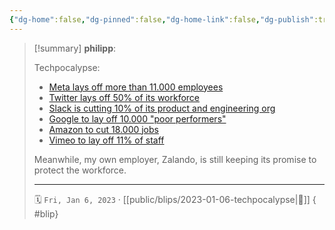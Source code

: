 ```yaml
---
{"dg-home":false,"dg-pinned":false,"dg-home-link":false,"dg-publish":true,"type":"blip","created-date":"2023-01-06T00:00:00","disabled rules":["yaml-title","yaml-title-alias","file-name-heading"],"title":"philipp @ 2023-01-06","dg-permalink":"2023/01/06/techpocalypse/","updated-date":"2025-04-30T22:27:37","dg-path":"blips/2023-01-06-techpocalypse.md","permalink":"/2023/01/06/techpocalypse/","dgPassFrontmatter":true,"created":"2023-01-06T00:00:00","updated":"2025-04-30T22:27:37"}
---
```


> [!summary] **philipp**:
>
> Techpocalypse:
>
> - [Meta lays off more than 11.000 employees](https://www.nytimes.com/2022/11/09/technology/meta-layoffs-facebook.html)
> - [Twitter lays off 50% of its workforce](https://www.theguardian.com/technology/2022/nov/04/twitter-layoffs-elon-musk-revenue-drop)
> - [Slack is cutting 10% of its product and engineering org](https://www.businessinsider.com/salesforce-layoffs-hit-slack-product-development-and-engineering-org-2023-1)
> - [Google to lay off 10.000 "poor performers"](https://www.independent.co.uk/tech/google-layoffs-poor-performing-employees-b2231056.html)
> - [Amazon to cut 18.000 jobs](https://www.reuters.com/business/retail-consumer/amazon-lay-off-over-17000-workers-wsj-2023-01-04/)
> - [Vimeo to lay off 11% of staff](https://www.hollywoodreporter.com/business/digital/vimeo-layoffs-1235290944/)
> 
> Meanwhile, my own employer, Zalando, is still keeping its promise to protect the workforce.
> - - -
>
> 🗓️ `Fri, Jan 6, 2023` · [[public/blips/2023-01-06-techpocalypse\|🔗]]
{ #blip}

